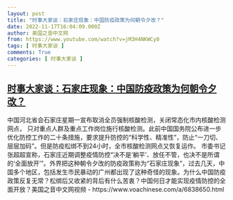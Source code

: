 ```yaml
---
layout: post
title: "时事大家谈：石家庄现象：中国防疫政策为何朝令夕改？"
date: 2022-11-17T16:04:09.000Z
author: 美国之音中文网
from: https://www.youtube.com/watch?v=jM3H4NKWCy0
tags: [ 时事大家谈 ]
comments: True
categories: [ 时事大家谈 ]
---
```

<!--1668701049000-->
[时事大家谈：石家庄现象：中国防疫政策为何朝令夕改？](https://www.youtube.com/watch?v=jM3H4NKWCy0)
------

<div>
中国河北省会石家庄星期一宣布取消全员强制核酸检测，关闭常态化市内核酸检测网点， 只对重点人群及重点工作岗位施行核酸检测。此前中国国务院公布进一步优化防控工作的二十条措施，要求提升防控的“科学性、精准性”，防止“一刀切、层层加码”。但是防疫松绑不到24小时，全市核酸检测网点又恢复运作。 市委书记张超超宣称，石家庄近期调整疫情防控“决不是‘躺平’、放任不管，也决不是所谓的‘全面放开’”。外界把这种朝令夕改的防疫政策称为“石家庄现象”，过去几天，中国多个地区，包括发生市民暴动的广州都出现了这种奇怪的现象。为什么中国防疫政策反复无常？松绑后又收紧的背后有什么苦衷？中国何日才能实现疫情防控的全面开放？美国之音中文网视频 - https://www.voachinese.com/a/6838650.html
</div>
